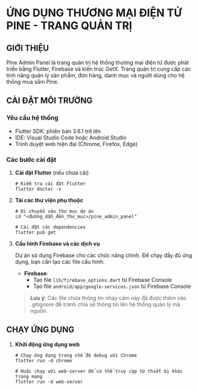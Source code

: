 # ỨNG DỤNG THƯƠNG MẠI ĐIỆN TỬ PINE - TRANG QUẢN TRỊ

## GIỚI THIỆU

Pine Admin Panel là trang quản trị hệ thống thương mại điện tử được phát triển bằng Flutter, Firebase và kiến trúc GetX. Trang quản trị cung cấp các tính năng quản lý sản phẩm, đơn hàng, danh mục và người dùng cho hệ thống mua sắm Pine.

## CÀI ĐẶT MÔI TRƯỜNG

### Yêu cầu hệ thống
- Flutter SDK: phiên bản 3.6.1 trở lên
- IDE: Visual Studio Code hoặc Android Studio
- Trình duyệt web hiện đại (Chrome, Firefox, Edge)

### Các bước cài đặt

1. **Cài đặt Flutter** (nếu chưa cài)
   ```
   # Kiểm tra cài đặt Flutter
   flutter doctor -v
   ```

2. **Tải các thư viện phụ thuộc**
   ```
   # Di chuyển vào thư mục dự án
   cd "<đường_dẫn_đến_thư_mục>/pine_admin_panel"
   
   # Cài đặt các dependencies
   flutter pub get
   ```

3. **Cấu hình Firebase và các dịch vụ**

   Dự án sử dụng Firebase cho các chức năng chính. Để chạy đầy đủ ứng dụng, bạn cần tạo các file cấu hình:
   
   - **Firebase**: 
     - Tạo file `lib/firebase_options.dart` từ Firebase Console
     - Tạo file `android/app/google-services.json` từ Firebase Console

   > **Lưu ý**: Các file chứa thông tin nhạy cảm này đã được thêm vào .gitignore để tránh chia sẻ thông tin lên hệ thống quản lý mã nguồn.

## CHẠY ỨNG DỤNG

1. **Khởi động ứng dụng web**
   ```
   # Chạy ứng dụng trong chế độ debug với Chrome
   flutter run -d chrome
   ```
   
   ```
   # Hoặc chạy với web-server để có thể truy cập từ thiết bị khác trong mạng
   flutter run -d web-server
   ```